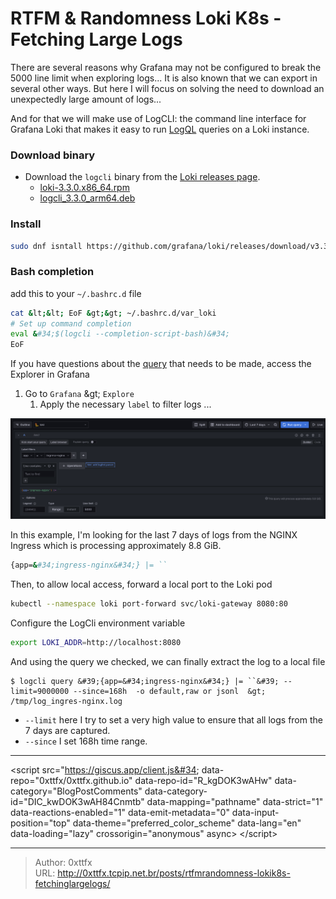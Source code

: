 # RTFM &amp; Randomness Loki K8s - Fetching Large Logs


There are several reasons why Grafana may not be configured to break the 5000 line limit when exploring logs... It is also known that we can export in several other ways. But here I will focus on solving the need to download an unexpectedly large amount of logs...

And for that we will make use of LogCLI: the command line interface for Grafana Loki that makes it easy to run [LogQL](https://grafana.com/docs/loki/latest/query/) queries on a Loki instance.

### Download binary

- Download the `logcli` binary from the [Loki releases page](https://github.com/grafana/loki/releases).
  - [loki-3.3.0.x86_64.rpm](https://github.com/grafana/loki/releases/download/v3.3.0/loki-3.3.0.x86_64.rpm)
  - [logcli_3.3.0_arm64.deb](https://github.com/grafana/loki/releases/download/v3.3.0/logcli_3.3.0_arm64.deb)

### Install

``` bash
sudo dnf isntall https://github.com/grafana/loki/releases/download/v3.3.0/logcli-3.3.0.x86_64.rpm
```

### Bash completion

add this to your `~/.bashrc.d` file

``` bash
cat &lt;&lt; EoF &gt;&gt; ~/.bashrc.d/var_loki
# Set up command completion
eval &#34;$(logcli --completion-script-bash)&#34;
EoF
```

If you have questions about the [query](https://grafana.com/docs/loki/latest/query/) that needs to be made, access the Explorer in Grafana

1.  Go to `Grafana` \&gt; `Explore`
    1.  Apply the necessary `label` to filter logs ...

![architecture](/images/Loki/lokifetching.png)

In this example, I&#39;m looking for the last 7 days of logs from the NGINX Ingress which is processing approximately 8.8 GiB.

``` bash
{app=&#34;ingress-nginx&#34;} |= ``
```

Then, to allow local access, forward a local port to the Loki pod

``` bash
kubectl --namespace loki port-forward svc/loki-gateway 8080:80
```

Configure the LogCli environment variable

``` bash
export LOKI_ADDR=http://localhost:8080
```

And using the query we checked, we can finally extract the log to a local file

``` bahs
$ logcli query &#39;{app=&#34;ingress-nginx&#34;} |= ``&#39; --limit=9000000 --since=168h  -o default,raw or jsonl  &gt; /tmp/log_ingres-nginx.log
```

- `--limit` here I try to set a very high value to ensure that all logs from the 7 days are captured.
- `--since` I set 168h time range.


---
&lt;script src=&#34;https://giscus.app/client.js&#34;
        data-repo=&#34;0xttfx/0xttfx.github.io&#34;
        data-repo-id=&#34;R_kgDOK3wAHw&#34;
        data-category=&#34;BlogPostComments&#34;
        data-category-id=&#34;DIC_kwDOK3wAH84Cnmtb&#34;
        data-mapping=&#34;pathname&#34;
        data-strict=&#34;1&#34;
        data-reactions-enabled=&#34;1&#34;
        data-emit-metadata=&#34;0&#34;
        data-input-position=&#34;top&#34;
        data-theme=&#34;preferred_color_scheme&#34;
        data-lang=&#34;en&#34;
        data-loading=&#34;lazy&#34;
        crossorigin=&#34;anonymous&#34;
        async&gt;
&lt;/script&gt;



---

> Author: 0xttfx  
> URL: http://0xttfx.tcpip.net.br/posts/rtfmrandomness-lokik8s-fetchinglargelogs/  

